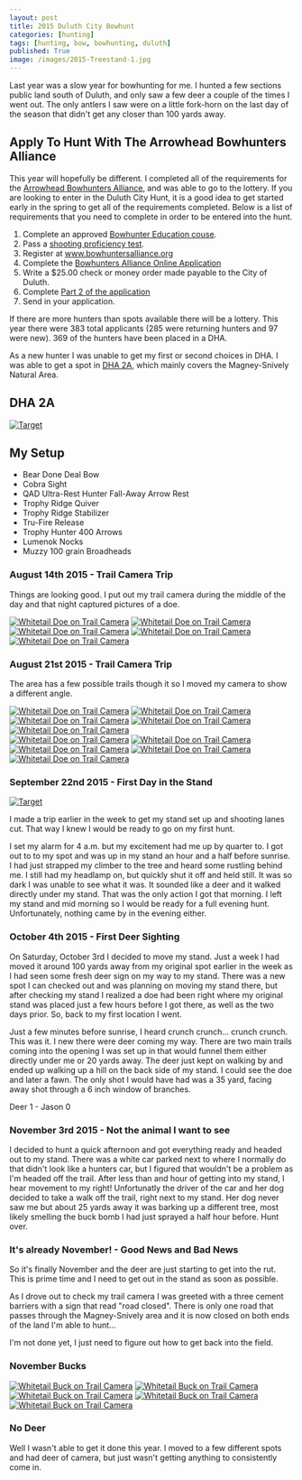 ```yaml
---
layout: post
title: 2015 Duluth City Bowhunt
categories: [hunting]
tags: [hunting, bow, bowhunting, duluth]
published: True
image: /images/2015-Treestand-1.jpg
---
```


<style>.parallax-background {background: url("/images/2015-Treestand-1.jpg");}</style>

Last year was a slow year for bowhunting for me. I hunted a few sections public land south of Duluth, and only saw a few deer a couple of the times I went out. The only antlers I saw were on a little fork-horn on the last day of the season that didn't get any closer than 100 yards away.

## Apply To Hunt With The Arrowhead Bowhunters Alliance

This year will hopefully be different. I completed all of the requirements for the <a target="_blank" href="http://www.bowhuntersalliance.org/">Arrowhead Bowhunters Alliance</a>, and was able to go to the lottery. If you are looking to enter in the Duluth City Hunt, it is a good idea to get started early in the spring to get all of the requirements completed. Below is a list of requirements that you need to complete in order to be entered into the hunt.

1. Complete an approved <a target="_blank" href="http://www.dnr.state.mn.us/safety/bowhunter/index.html">Bowhunter Education couse</a>.
2. Pass a <a target="_blank" href="http://www.bowhuntersalliance.org/proficiency-test">shooting proficiency test</a>.
3. Register at <a target="_blank" href="http://www.bowhuntersalliance.org/"> www.bowhuntersalliance.org</a>
4. Complete the <a target="_blank" href="http://www.bowhuntersalliance.org/edit-profile?view=login">Bowhunters Alliance Online Application</a>
5. Write a $25.00 check or money order made payable to the City of Duluth.
6. Complete <a target="_blank" href="http://www.bowhuntersalliance.org/downloads/2015%20Application%20Part%202.pdf">Part 2 of the application</a>
7. Send in your application.

If there are more hunters than spots available there will be a lottery. This year there were 383 total applicants (285 were returning hunters and 97 were new). 369 of the hunters have been placed in a DHA.

As a new hunter I was unable to get my first or second choices in DHA. I was able to get a spot in <a target="_blank" href="http://www.bowhuntersalliance.org/images/dha_maps/DHA2.jpg">DHA 2A</a>, which mainly covers the Magney-Snively Natural Area.

## DHA 2A

<a href="/images/Archery_Practice.jpg" data-lightbox="Archery Target Practice" data-title="2 shots from 40 yards and 2 shots from 50 yards"><img class="floatright" src="/images/Archery_Practice.jpg" alt="Target"></a>

## My Setup
* Bear Done Deal Bow
* Cobra Sight
* QAD Ultra-Rest Hunter Fall-Away Arrow Rest
* Trophy Ridge Quiver
* Trophy Ridge Stabilizer
* Tru-Fire Release
* Trophy Hunter 400 Arrows
* Lumenok Nocks
* Muzzy 100 grain Broadheads

### August 14th 2015 - Trail Camera Trip

Things are looking good. I put out my trail camera during the middle of the day and that night captured pictures of a doe.

<div class="flexdad">
	<a href="/images/2015-08-14_Doe_1.2.JPG" data-lightbox="DHA2A Doe" data-title="DHA2A Doe" target="_self" class="flexkid"><img src="/images/2015-08-14_Doe_1.2.JPG" alt="Whitetail Doe on Trail Camera"></a>
	<a href="/images/2015-08-14_Doe_1.3.JPG" data-lightbox="DHA2A Doe" data-title="DHA2A Doe" target="_self" class="flexkid"><img src="/images/2015-08-14_Doe_1.3.JPG" alt="Whitetail Doe on Trail Camera"></a>
	<a href="/images/2015-08-14_Doe_1.4.JPG" data-lightbox="DHA2A Doe" data-title="DHA2A Doe" target="_self" class="flexkid"><img src="/images/2015-08-14_Doe_1.4.JPG" alt="Whitetail Doe on Trail Camera"></a>
	<a href="/images/2015-08-14_Doe_1.5.JPG" data-lightbox="DHA2A Doe" data-title="DHA2A Doe" target="_self" class="flexkid"><img src="/images/2015-08-14_Doe_1.5.JPG" alt="Whitetail Doe on Trail Camera"></a>
	<a href="/images/2015-08-14_Doe_1.1.JPG" data-lightbox="DHA2A Doe" data-title="DHA2A Doe" target="_self" class="flexkid"><img src="/images/2015-08-14_Doe_1.1.JPG" alt="Whitetail Doe on Trail Camera"></a>
</div>

### August 21st 2015 - Trail Camera Trip

The area has a few possible trails though it so I moved my camera to show a different angle.

<div class="flexdad">
	<a href="/images/2015-08-21_Doe_1.JPG" data-lightbox="DHA2A Doe" data-title="DHA2A Doe" target="_self" class="flexkid"><img src="/images/2015-08-21_Doe_1.JPG" alt="Whitetail Doe on Trail Camera"></a>
	<a href="/images/2015-08-21_Doe_2.JPG" data-lightbox="DHA2A Doe" data-title="DHA2A Doe" target="_self" class="flexkid"><img src="/images/2015-08-21_Doe_2.JPG" alt="Whitetail Doe on Trail Camera"></a>
	<a href="/images/2015-08-21_Doe_3.JPG" data-lightbox="DHA2A Doe" data-title="DHA2A Doe" target="_self" class="flexkid"><img src="/images/2015-08-21_Doe_3.JPG" alt="Whitetail Doe on Trail Camera"></a>
	<a href="/images/2015-08-21_Doe_4.JPG" data-lightbox="DHA2A Doe" data-title="DHA2A Doe" target="_self" class="flexkid"><img src="/images/2015-08-21_Doe_4.JPG" alt="Whitetail Doe on Trail Camera"></a>
	<a href="/images/2015-08-21_Doe_5.JPG" data-lightbox="DHA2A Doe" data-title="DHA2A Doe" target="_self" class="flexkid"><img src="/images/2015-08-21_Doe_5.JPG" alt="Whitetail Doe on Trail Camera"></a>
</div>
<div class="flexdad">
	<a href="/images/2015-08-21_Doe_16.JPG" data-lightbox="DHA2A Doe" data-title="DHA2A Doe" target="_self" class="flexkid"><img src="/images/2015-08-21_Doe_16.JPG" alt="Whitetail Doe on Trail Camera"></a>
	<a href="/images/2015-08-21_Doe_17.JPG" data-lightbox="DHA2A Doe" data-title="DHA2A Doe" target="_self" class="flexkid"><img src="/images/2015-08-21_Doe_17.JPG" alt="Whitetail Doe on Trail Camera"></a>
	<a href="/images/2015-08-21_Doe_18.JPG" data-lightbox="DHA2A Doe" data-title="DHA2A Doe" target="_self" class="flexkid"><img src="/images/2015-08-21_Doe_18.JPG" alt="Whitetail Doe on Trail Camera"></a>
	<a href="/images/2015-08-21_Doe_19.JPG" data-lightbox="DHA2A Doe" data-title="DHA2A Doe" target="_self" class="flexkid"><img src="/images/2015-08-21_Doe_19.JPG" alt="Whitetail Doe on Trail Camera"></a>
	<a href="/images/2015-08-21_Doe_20.JPG" data-lightbox="DHA2A Doe" data-title="DHA2A Doe" target="_self" class="flexkid"><img src="/images/2015-08-21_Doe_20.JPG" alt="Whitetail Doe on Trail Camera"></a>
</div>

### September 22nd 2015 - First Day in the Stand

<a href="/images/From_Treestand.jpg" data-lightbox="View From the Treestand" data-title="View From the Treestand"><img class="floatright" src="/images/From_Treestand.jpg" alt="Target"></a>

I made a trip earlier in the week to get my stand set up and shooting lanes cut. That way I knew I would be ready to go on my first hunt.

I set my alarm for 4 a.m. but my excitement had me up by quarter to. I got out to to my spot and was up in my stand an hour and a half before sunrise. I had just strapped my climber to the tree and heard some rustling behind me. I still had my headlamp on, but quickly shut it off and held still. It was so dark I was unable to see what it was. It sounded like a deer and it walked directly under my stand. That was the only action I got that morning. I left my stand and mid morning so I would be ready for a full evening hunt. Unfortunately, nothing came by in the evening either.

### October 4th 2015 - First Deer Sighting

On Saturday, October 3rd I decided to move my stand. Just a week I had moved it around 100 yards away from my original spot earlier in the week as I had seen some fresh deer sign on my way to my stand. There was a new spot I can checked out and was planning on moving my stand there, but after checking my stand I realized a doe had been right where my original stand was placed just a few hours before I got there, as well as the two days prior. So, back to my first location I went.

Just a few minutes before sunrise, I heard crunch crunch... crunch crunch. This was it. I new there were deer coming my way. There are two main trails coming into the opening I was set up in that would funnel them either directly under me or 20 yards away. The deer just kept on walking by and ended up walking up a hill on the back side of my stand. I could see the doe and later a fawn. The only shot I would have had was a 35 yard, facing away shot through a 6 inch window of branches.

Deer 1 - Jason 0

### November 3rd 2015 - Not the animal I want to see

I decided to hunt a quick afternoon and got everything ready and headed out to my stand. There was a white car parked next to where I normally do that didn't look like a hunters car, but I figured that wouldn't be a problem as I'm headed off the trail. After less than and hour of getting into my stand, I hear movement to my right! Unfortunatly the driver of the car and her dog decided to take a walk off the trail, right next to my stand. Her dog never saw me but about 25 yards away it was barking up a different tree, most likely smelling the buck bomb I had just sprayed a half hour before. Hunt over.

### It's already November! - Good News and Bad News

So it's finally November and the deer are just starting to get into the rut. This is prime time and I need to get out in the stand as soon as possible.

As I drove out to check my trail camera I was greeted with a three cement barriers with a sign that read "road closed". There is only one road that passes through the Magney-Snively area and it is now closed on both ends of the land I'm able to hunt...

I'm not done yet, I just need to figure out how to get back into the field.

### November Bucks

<div class="flexdad">
	<a href="/images/STC_0039.JPG" data-lightbox="DHA2A Buck" data-title="DHA2A Buck" target="_self" class="flexkid"><img src="/images/STC_0039.JPG" alt="Whitetail Buck on Trail Camera"></a>
	<a href="/images/STC_0040.JPG" data-lightbox="DHA2A Buck" data-title="DHA2A Buck" target="_self" class="flexkid"><img src="/images/STC_0040.JPG" alt="Whitetail Buck on Trail Camera"></a>
	<a href="/images/STC_0041.JPG" data-lightbox="DHA2A Buck" data-title="DHA2A Buck" target="_self" class="flexkid"><img src="/images/STC_0041.JPG" alt="Whitetail Buck on Trail Camera"></a>
	<a href="/images/STC_0049.JPG" data-lightbox="DHA2A Buck" data-title="DHA2A Buck" target="_self" class="flexkid"><img src="/images/STC_0049.JPG" alt="Whitetail Buck on Trail Camera"></a>
	<a href="/images/STC_0043.JPG" data-lightbox="DHA2A Buck" data-title="DHA2A Buck" target="_self" class="flexkid"><img src="/images/STC_0043.JPG" alt="Whitetail Buck on Trail Camera"></a>
</div>

### No Deer

Well I wasn't able to get it done this year. I moved to a few different spots and had deer of camera, but just wasn't getting anything to consistently come in.
